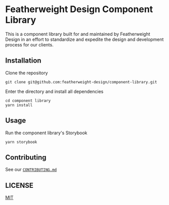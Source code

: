 # Featherweight Design Component Library

This is a component library built for and maintained by Featherweight Design in an effort to standardize and expedite the design and development process for our clients.

## Installation

Clone the repository

```terminal
git clone git@github.com:featherweight-design/component-library.git
```

Enter the directory and install all dependencies

```terminal
cd component library
yarn install
```

## Usage

Run the component library's Storybook

```terminal
yarn storybook
```

## Contributing

See our [`CONTRIBUTING.md`](https://github.com/featherweight-design/component-library/blob/hugh%2Fchangelog-automation/CONTIBUTING.md)

## LICENSE

[MIT](https://choosealicense.com/licenses/mit/)
